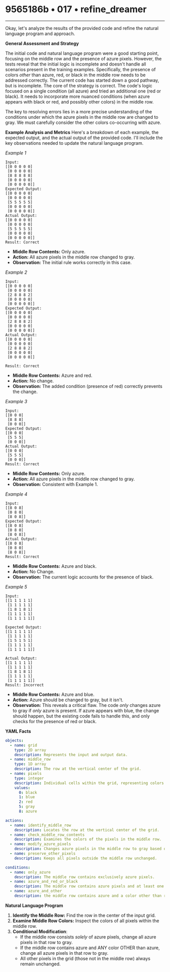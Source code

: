 # 9565186b • 017 • refine_dreamer

---
Okay, let's analyze the results of the provided code and refine the natural language program and approach.

**General Assessment and Strategy**

The initial code and natural language program were a good starting point, focusing on the middle row and the presence of azure pixels. However, the tests reveal that the initial logic is incomplete and doesn't handle all scenarios present in the training examples. Specifically, the presence of colors *other* than azure, red, or black in the middle row needs to be addressed correctly. The current code has started down a good pathway, but is incomplete. The core of the strategy is correct. The code's logic focused on a single condition (all azure) and tried an additional one (red or black). It needs to incorporate more nuanced conditions (when azure appears with black or red, and possibly other colors) in the middle row.

The key to resolving errors lies in a more precise understanding of the conditions under which the azure pixels in the middle row are changed to gray. We must carefully consider the other colors co-occurring with azure.

**Example Analysis and Metrics**
Here's a breakdown of each example, the expected output, and the actual output of the provided code. I'll include the key observations needed to update the natural language program.

*Example 1*

```
Input:
[[0 0 0 0 0]
 [0 0 0 0 0]
 [8 8 8 8 8]
 [0 0 0 0 0]
 [0 0 0 0 0]]
Expected Output:
[[0 0 0 0 0]
 [0 0 0 0 0]
 [5 5 5 5 5]
 [0 0 0 0 0]
 [0 0 0 0 0]]
Actual Output:
[[0 0 0 0 0]
 [0 0 0 0 0]
 [5 5 5 5 5]
 [0 0 0 0 0]
 [0 0 0 0 0]]
Result: Correct
```
*   **Middle Row Contents:** Only azure.
*   **Action:** All azure pixels in the middle row changed to gray.
*   **Observation:** The initial rule works correctly in this case.

*Example 2*

```
Input:
[[0 0 0 0 0]
 [0 0 0 0 0]
 [2 8 8 8 2]
 [0 0 0 0 0]
 [0 0 0 0 0]]
Expected Output:
[[0 0 0 0 0]
 [0 0 0 0 0]
 [2 8 8 8 2]
 [0 0 0 0 0]
 [0 0 0 0 0]]
Actual Output:
[[0 0 0 0 0]
 [0 0 0 0 0]
 [2 8 8 8 2]
 [0 0 0 0 0]
 [0 0 0 0 0]]

Result: Correct
```

*   **Middle Row Contents:** Azure and red.
*   **Action:** No change.
*   **Observation:** The added condition (presence of red) correctly prevents the change.

*Example 3*
```
Input:
[[0 0 0]
 [8 8 8]
 [0 0 0]]
Expected Output:
[[0 0 0]
 [5 5 5]
 [0 0 0]]
Actual Output:
[[0 0 0]
 [5 5 5]
 [0 0 0]]
Result: Correct
```

*   **Middle Row Contents:** Only azure.
*   **Action:** All azure pixels in the middle row changed to gray.
*   **Observation:**  Consistent with Example 1.

*Example 4*
```
Input:
[[8 0 8]
 [0 8 0]
 [8 0 8]]
Expected Output:
[[8 0 8]
 [0 8 0]
 [8 0 8]]
Actual Output:
[[8 0 8]
 [0 8 0]
 [8 0 8]]
Result: Correct
```

*   **Middle Row Contents:** Azure and black.
*    **Action:** No Change.
*   **Observation:** The current logic accounts for the presence of black.

*Example 5*

```
Input:
[[1 1 1 1 1]
 [1 1 1 1 1]
 [1 8 1 8 1]
 [1 1 1 1 1]
 [1 1 1 1 1]]

Expected Output:
[[1 1 1 1 1]
 [1 1 1 1 1]
 [1 5 1 5 1]
 [1 1 1 1 1]
 [1 1 1 1 1]]

Actual Output:
[[1 1 1 1 1]
 [1 1 1 1 1]
 [1 8 1 8 1]
 [1 1 1 1 1]
 [1 1 1 1 1]]
Result: Incorrect
```

*   **Middle Row Contents:** Azure and blue.
*   **Action:** Azure should be changed to gray, but it isn't.
*   **Observation:** This reveals a critical flaw. The code *only* changes azure to gray if *only* azure is present.  If azure appears with blue, the change should happen, but the existing code fails to handle this, and only checks for the presence of red or black.

**YAML Facts**

```yaml
objects:
  - name: grid
    type: 2D array
    description: Represents the input and output data.
  - name: middle_row
    type: 1D array
    description: The row at the vertical center of the grid.
  - name: pixels
    type: integer
    description: Individual cells within the grid, representing colors.
    values:
      0: black
      1: blue
      2: red
      5: gray
      8: azure

actions:
  - name: identify_middle_row
    description: Locates the row at the vertical center of the grid.
  - name: check_middle_row_contents
    description: Examines the colors of the pixels in the middle row.
  - name: modify_azure_pixels
    description: Changes azure pixels in the middle row to gray based on specific conditions.
  - name: preserve_other_pixels
    description: Keeps all pixels outside the middle row unchanged.

conditions:
  - name: only_azure
    description: The middle row contains exclusively azure pixels.
  - name: azure_and_red_or_black
    description: The middle row contains azure pixels and at least one red or black pixel.
  - name: azure_and_other
    description: the middle row contains azure and a color other than red or black
```

**Natural Language Program**

1.  **Identify the Middle Row:** Find the row in the center of the input grid.
2.  **Examine Middle Row Colors:** Inspect the colors of all pixels within the middle row.
3. **Conditional Modification**:
      *   If the middle row consists *solely* of azure pixels, change all azure pixels in that row to gray.
      *   If the middle row contains azure and ANY color OTHER than azure, change all azure pixels in that row to gray.
      *   All other pixels in the grid (those not in the middle row) always remain unchanged.

